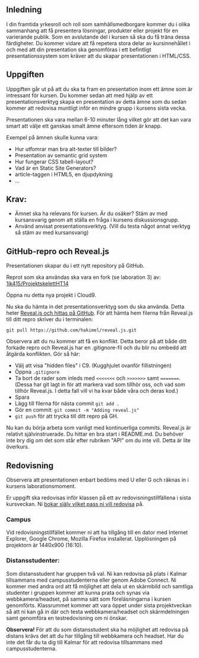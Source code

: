  
## Inledning
I din framtida yrkesroll och roll som samhällsmedborgare kommer du i olika sammanhang att få presentera lösningar, produkter eller projekt för en varierande publik. Som en avslutande del i kursen så ska du få träna dessa färdigheter. Du kommer vidare att få repetera stora delar av kursinnehållet i och med att din presentation ska genomföras i ett befintligt presentationssystem som kräver att du skapar presentationen i HTML/CSS.

## Uppgiften
Uppgiften går ut på att du ska ta fram en presentation inom ett ämne som är intressant för kursen. Du kommer sedan att med hjälp av ett presentationsverktyg skapa en presentation av detta ämne som du sedan kommer att redovisa muntligt inför en mindre grupp i kursens sista vecka.

Presentationen ska vara mellan 6-10 minuter lång vilket gör att det kan vara smart att välje ett ganskas smalt ämne eftersom tiden är knapp.

Exempel på ämnen skulle kunna vara:

* Hur utfomrar man bra alt-texter till bilder?
* Presentation av semantic grid system
* Hur fungerar CSS tabell-layout?
* Vad är en Static Site Generators?
* article-taggen i HTML5, en djupdykning
* ...

## Krav:

* Ämnet ska ha relevans för kursen. Är du osäker? Stäm av med kursansvarig genom att ställa en fråga i kursens diskussionsgrupp.
* Använd anvisat presentationsverktyg. (Vill du testa något annat verktyg så stäm av med kursansvarig)

## GitHub-repro och Reveal.js
Presentationen skapar du i ett nytt repository på GitHub. 

Reprot som ska användas ska vara en fork (se laboration 3) av: [1ik415/ProjektskelettHT14](https://github.com/1ik415/ProjektskelettHT14)

Öppna nu detta nya projekt i Cloud9.

Nu ska du hämta in det presentationsverktyg som du ska använda. Detta heter [Reveal.js och hittas på GitHub](https://github.com/hakimel/reveal.js). För att hämta hem filerna från Reveal.js till ditt repro skriver du i terminalen:

`git pull https://github.com/hakimel/reveal.js.git`

Observera att du nu kommer att få en konflikt. Detta beror på att både ditt forkade repro och Reveal.js har en .gitignore-fil och du blir nu ombedd att åtgärda konflikten. Gör så här:

* Välj att visa "hidden files" i C9. (Kugghjulet ovanför fillistningen)
* Öppna `.gitignore`
* Ta bort de rader som inleds med `<<<<<<<` och `>>>>>>>` samt `=======`. (Dessa har git lagt in för att markera vad som tillhör oss, och vad som tillhör Reveal.js. I detta fall vill vi ha kvar både våra och deras kod.)
* Spara
* Lägg till filerna för nästa commit `git add .`
* Gör en commit: `git commit -m "Adding reveal.js"`
* `git push` för att trycka till ditt repro på GH.

Nu kan du börja arbeta som vanligt med kontinuerliga commits. Reveal.js är relativt självinstruerade. Du hittar en bra start i README.md. Du behöver inte bry dig om det som står efter rubriken "API" om du inte vill. Detta är lite överkurs.

 
## Redovisning
Observera att presentationen enbart bedöms med U eller G och räknas in i kursens laborationsmoment.

Er uppgift ska redovisas inför klassen på ett av redovisningstillfällena i sista kursveckan. Ni [bokar själv vilket pass ni vill redovisa](//coursepress.lnu.se/kurs/webbteknisk-introduktion/laborationer/webbsideprojekt-redovisningstider/) på.

### Campus
Vid redovisningstillfället kommer ni att ha tillgång till en dator med Internet Explorer, Google Chrome, Mozilla Firefox installerat. Upplösningen på projektorn är 1440x900 (16:10).

### Distansstudenter:
Som distansstudent har gruppen två val. Ni kan redovisa på plats i Kalmar tillsammans med campusstudenterna eller genom Adobe Connect.
Ni kommer med andra ord att få möjlighet att dela ut en skärmbild och samtliga studenter i gruppen kommer att kunna prata och synas via webbkamera/headset, på samma sätt som föreläsningarna i kursen genomförts.
Klassrummet kommer att vara öppet under sista projektveckan så att ni kan gå in där och testa webbkamera/headset och skärmdelningen samt genomföra en testredovisning om ni önskar.

**Observera!** För att du som distansstudent ska ha möjlighet att redovisa på distans krävs det att du har tillgång till webbkamera och headset. Har du inte det får du ta dig till Kalmar för att redovisa tillsammans med campusstudenterna.
